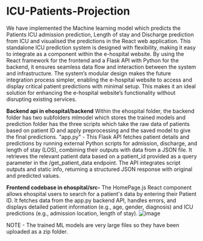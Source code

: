 # ICU-Patients-Projection

We have implemented the Machine learning model which predicts the Patients ICU admission prediction, Length of stay and Discharge prediction from ICU and visualised the predictions in the React web application.
This standalone ICU prediction system is designed with flexibility, making it easy to integrate as a component within the e-hospital website. By using the React framework for the frontend and a Flask API with Python for the backend, it ensures seamless data flow and interaction between the system and infrastructure. The system’s modular design makes the future integration process simpler, enabling the e-hospital website to access and display critical patient predictions with minimal setup. This makes it an ideal solution for enhancing the e-hospital website’s functionality without disrupting existing services.

**Backend api in ehospital/backend**
Within the ehospital folder, the backend folder has two subfolders mlmodel which stores the trained models and prediction folder has the three scripts which take the raw data of patients based on patient ID and apply preprocessing and the saved model to give the final predictions.
"app.py" - This Flask API fetches patient details and predictions by running external Python scripts for admission, discharge, and length of stay (LOS), combining their outputs with data from a JSON file. It retrieves the relevant patient data based on a patient_id provided as a query parameter in the /get_patient_data endpoint. The API integrates script outputs and static info, returning a structured JSON response with original and predicted values.


**Frontend codebase in ehospital/src-**
The HomePage.js React component allows ehospital users to search for a patient's data by entering their Patient ID. It fetches data from the app.py backend API, handles errors, and displays detailed patient information (e.g., age, gender, diagnosis) and ICU predictions (e.g., admission location, length of stay). ![image](https://github.com/user-attachments/assets/09ee4867-8942-4e77-be11-ccd36a6cd71e)


NOTE - The trained ML models are very large files so they have been uploaded as a zip folder.
